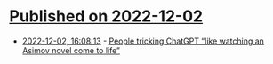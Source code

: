 # [Published on 2022-12-02](index.md)

* [2022-12-02, 16:08:13](https://news.ycombinator.com/item?id=33832358) - [People tricking ChatGPT “like watching an Asimov novel come to life”](https://twitter.com/carnage4life/status/1598332648723976193)
